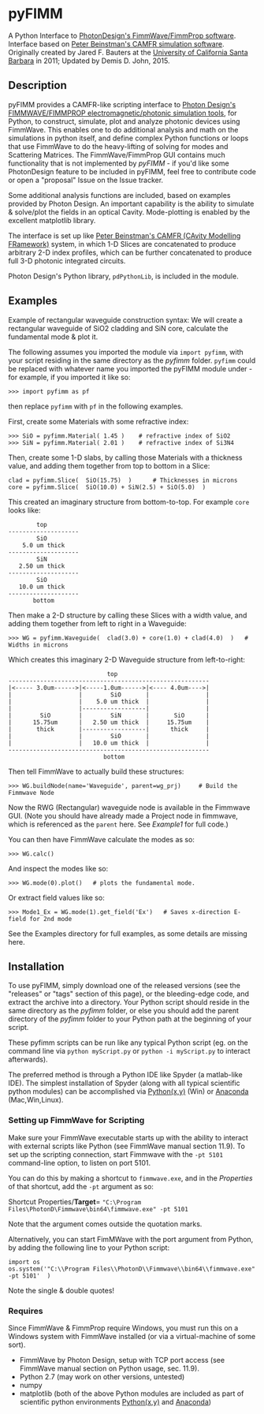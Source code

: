 # pyFIMM
A Python Interface to [PhotonDesign's FimmWave/FimmProp software](http://www.photond.com/products/fimmwave.htm).
Interface based on [Peter Beinstman's CAMFR simulation software](http://camfr.sourceforge.net).
Originally created by Jared F. Bauters at the [University of California Santa Barbara](ucsb.edu) in 2011; 
Updated by Demis D. John, 2015.


## Description

pyFIMM provides a CAMFR-like scripting interface to [Photon Design's FIMMWAVE/FIMMPROP electromagnetic/photonic simulation tools](http://www.photond.com/products/fimmwave.htm), for Python, to construct, simulate, plot and analyze photonic devices using FimmWave.  This enables one to do additional analysis and math on the simulations in python itself, and define complex Python functions or loops that use FimmWave to do the heavy-lifting of solving for modes and Scattering Matrices.  The FimmWave/FimmProp GUI contains much functionality that is not implemented by *pyFIMM* - if you'd like some PhotonDesign feature to be included in pyFIMM, feel free to contribute code or open a "proposal" Issue on the Issue tracker.

Some additional analysis functions are included, based on examples provided by Photon Design.  An important capability is the ability to simulate & solve/plot the fields in an optical Cavity.  Mode-plotting is enabled by the excellent matplotlib library.

The interface is set up like [Peter Beinstman's CAMFR (CAvity Modelling FRamework)](http://camfr.sourceforge.net) system, in which 1-D Slices are concatenated to produce arbitrary 2-D index profiles, which can be further concatenated to produce full 3-D photonic integrated circuits.

Photon Design's Python library, `pdPythonLib`, is included in the module.


## Examples
Example of rectangular waveguide construction syntax: We will create a rectangular waveguide of SiO2 cladding and SiN core, calculate the fundamental mode & plot it. 

The following assumes you imported the module via `import pyfimm`, with your script residing in the same directory as the *pyfimm* folder.  `pyfimm` could be replaced with whatever name you imported the pyFIMM module under - for example, if you imported it like so:

    >>> import pyfimm as pf
    
then replace `pyfimm` with `pf` in the following examples.

First, create some Materials with some refractive index:

    >>> SiO = pyfimm.Material( 1.45 )    # refractive index of SiO2
    >>> SiN = pyfimm.Material( 2.01 )    # refractive index of Si3N4

Then, create some 1-D slabs, by calling those Materials with a thickness value, and adding them together from top to bottom in a Slice:

    clad = pyfimm.Slice(  SiO(15.75)  )      # Thicknesses in microns
    core = pyfimm.Slice(  SiO(10.0) + SiN(2.5) + SiO(5.0)  )
    
This created an imaginary structure from bottom-to-top. For example `core` looks like:

            top         
    --------------------
            SiO
        5.0 um thick
    --------------------
            SiN
       2.50 um thick
    --------------------
            SiO
       10.0 um thick
    --------------------
           bottom

Then make a 2-D structure by calling these Slices with a width value, and adding them together from left to right in a Waveguide:

    >>> WG = pyfimm.Waveguide(  clad(3.0) + core(1.0) + clad(4.0)  )   # Widths in microns
    
Which creates this imaginary 2-D Waveguide structure from left-to-right:

                                top         
    ---------------------------------------------------------
    |<----- 3.0um------>|<-----1.0um------>|<---- 4.0um---->|
    |                   |        SiO       |                |
    |                   |    5.0 um thick  |                |                
    |                   |------------------|                |
    |        SiO        |        SiN       |       SiO      |
    |      15.75um      |   2.50 um thick  |     15.75um    |
    |       thick       |------------------|      thick     |
    |                   |        SiO       |                |
    |                   |   10.0 um thick  |                |
    ---------------------------------------------------------
                               bottom
    
Then tell FimmWave to actually build these structures:

    >>> WG.buildNode(name='Waveguide', parent=wg_prj)     # Build the Fimmwave Node
    
Now the RWG (Rectangular) waveguide node is available in the Fimmwave GUI.  (Note you should have already made a Project node in fimmwave, which is referenced as the `parent` here.  See *Example1* for full code.)

You can then have FimmWave calculate the modes as so:

    >>> WG.calc()

And inspect the modes like so:

    >>> WG.mode(0).plot()   # plots the fundamental mode.
    
Or extract field values like so:

	>>> Mode1_Ex = WG.mode(1).get_field('Ex')   # Saves x-direction E-field for 2nd mode

See the Examples directory for full examples, as some details are missing here.



## Installation
To use pyFIMM, simply download one of the released versions (see the "releases" or "tags" section of this page), or the bleeding-edge code, and extract the archive into a directory.  Your Python script should reside in the same directory as the *pyfimm* folder, or else you should add the parent directory of the *pyfimm* folder to your Python path at the beginning of your script.    

These pyfimm scripts can be run like any typical Python script (eg. on the command line via `python myScript.py` or `python -i myScript.py` to interact afterwards).  

The preferred method is through a Python IDE like Spyder (a matlab-like IDE).  The simplest installation of Spyder (along with all typical scientific python modules) can be accomplished via [Python(x,y)](https://code.google.com/p/pythonxy/) (Win) or [Anaconda](http://continuum.io/downloads) (Mac,Win,Linux). 

### Setting up FimmWave for Scripting
Make sure your FimmWave executable starts up with the ability to interact with external scripts like Python (see FimmWave manual section 11.9).
To set up the scripting connection, start Fimmwave with the `-pt 5101` command-line option, to listen on port 5101. 

You can do this by making a shortcut to `fimmwave.exe`, and in the *Properties* of that shortcut, add the `-pt` argument as so:

Shortcut Properties/**Target**= `"C:\Program Files\PhotonD\Fimmwave\bin64\fimmwave.exe" -pt 5101`

Note that the argument comes outside the quotation marks.

Alternatively, you can start FimMWave with the port argument from Python, by adding the following line to your Python script:

    import os
    os.system('"C:\\Program Files\\PhotonD\\Fimmwave\\bin64\\fimmwave.exe" -pt 5101'  )

Note the single & double quotes!


### Requires
Since FimmWave & FimmProp require Windows, you must run this on a Windows system with FimmWave installed (or via a virtual-machine of some sort).  
* FimmWave by Photon Design, setup with TCP port access (see FimmWave manual section on Python usage, sec. 11.9).
* Python 2.7 (may work on other versions, untested)
* numpy
* matplotlib
(both of the above Python modules are included as part of scientific python environments [Python(x,y)](https://code.google.com/p/pythonxy/) and [Anaconda](http://continuum.io/downloads))

